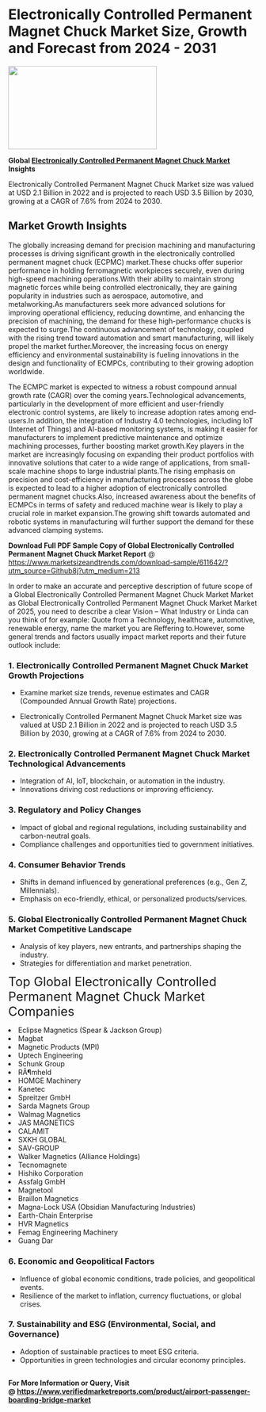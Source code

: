<H1>Electronically Controlled Permanent Magnet Chuck Market Size, Growth and Forecast from 2024 - 2031</H1><img class="aligncenter size-medium wp-image-584254" src="https://thirdeyenews.in/wp-content/uploads/2024/09/Global-Market-Research-300x168.jpeg" alt="" width="300" height="168" /><p><strong>Global&nbsp;<a href="https://www.marketsizeandtrends.com/download-sample/611642/?utm_source=Github8j?utm_medium=213">Electronically Controlled Permanent Magnet Chuck Market</a> Insights</strong></p><p>Electronically Controlled Permanent Magnet Chuck Market size was valued at USD 2.1 Billion in 2022 and is projected to reach USD 3.5 Billion by 2030, growing at a CAGR of 7.6% from 2024 to 2030.</p><p><h2>Market Growth Insights</h2> <p>The globally increasing demand for precision machining and manufacturing processes is driving significant growth in the electronically controlled permanent magnet chuck (ECPMC) market.These chucks offer superior performance in holding ferromagnetic workpieces securely, even during high-speed machining operations.With their ability to maintain strong magnetic forces while being controlled electronically, they are gaining popularity in industries such as aerospace, automotive, and metalworking.As manufacturers seek more advanced solutions for improving operational efficiency, reducing downtime, and enhancing the precision of machining, the demand for these high-performance chucks is expected to surge.The continuous advancement of technology, coupled with the rising trend toward automation and smart manufacturing, will likely propel the market further.Moreover, the increasing focus on energy efficiency and environmental sustainability is fueling innovations in the design and functionality of ECMPCs, contributing to their growing adoption worldwide.</p> <p>The ECMPC market is expected to witness a robust compound annual growth rate (CAGR) over the coming years.Technological advancements, particularly in the development of more efficient and user-friendly electronic control systems, are likely to increase adoption rates among end-users.In addition, the integration of Industry 4.0 technologies, including IoT (Internet of Things) and AI-based monitoring systems, is making it easier for manufacturers to implement predictive maintenance and optimize machining processes, further boosting market growth.Key players in the market are increasingly focusing on expanding their product portfolios with innovative solutions that cater to a wide range of applications, from small-scale machine shops to large industrial plants.The rising emphasis on precision and cost-efficiency in manufacturing processes across the globe is expected to lead to a higher adoption of electronically controlled permanent magnet chucks.Also, increased awareness about the benefits of ECMPCs in terms of safety and reduced machine wear is likely to play a crucial role in market expansion.The growing shift towards automated and robotic systems in manufacturing will further support the demand for these advanced clamping systems.<p><span class=""><strong>Download Full PDF Sample Copy of Global Electronically Controlled Permanent Magnet Chuck Market Report</strong> @ <a href="https://www.marketsizeandtrends.com/download-sample/611642/?utm_source=Github8j?utm_medium=213" target="_blank">https://www.marketsizeandtrends.com/download-sample/611642/?utm_source=Github8j?utm_medium=213</a></span></p><p>In order to make an accurate and perceptive description of future scope of a Global&nbsp;Electronically Controlled Permanent Magnet Chuck Market Market as Global&nbsp;Electronically Controlled Permanent Magnet Chuck Market Market of 2025, you need to describe a clear Vision &ndash; What Industry or Linda can you think of for example: Quote from a Technology, healthcare, automotive, renewable energy, name the market you are Reffering to.However, some general trends and factors usually impact market reports and their future outlook include:</p><h3>1.&nbsp;<strong>Electronically Controlled Permanent Magnet Chuck Market Growth Projections</strong></h3><ul><li>Examine market size trends, revenue estimates and CAGR (Compounded Annual Growth Rate) projections.</li><li><p>Electronically Controlled Permanent Magnet Chuck Market size was valued at USD 2.1 Billion in 2022 and is projected to reach USD 3.5 Billion by 2030, growing at a CAGR of 7.6% from 2024 to 2030.</p></li></ul><h3>2.&nbsp;<strong>Electronically Controlled Permanent Magnet Chuck Market Technological Advancements</strong></h3><ul><li>Integration of AI, IoT, blockchain, or automation in the industry.</li><li>Innovations driving cost reductions or improving efficiency.</li></ul><h3>3.&nbsp;<strong>Regulatory and Policy Changes</strong></h3><ul><li>Impact of global and regional regulations, including sustainability and carbon-neutral goals.</li><li>Compliance challenges and opportunities tied to government initiatives.</li></ul><h3>4.&nbsp;<strong>Consumer Behavior Trends</strong></h3><ul><li>Shifts in demand influenced by generational preferences (e.g., Gen Z, Millennials).</li><li>Emphasis on eco-friendly, ethical, or personalized products/services.</li></ul><h3>5.&nbsp;<strong>Global Electronically Controlled Permanent Magnet Chuck Market Competitive Landscape</strong></h3><ul><li>Analysis of key players, new entrants, and partnerships shaping the industry.</li><li>Strategies for differentiation and market penetration.</li></ul><p data-pm-slice="1 1 []"><span style="color: inherit; font-family: inherit; font-size: 25px;">Top Global Electronically Controlled Permanent Magnet Chuck Market Companies</span></p><div class="" data-test-id=""><p><li>Eclipse Magnetics (Spear & Jackson Group)</li><li> Magbat</li><li> Magnetic Products (MPI)</li><li> Uptech Engineering</li><li> Schunk Group</li><li> RÃ¶mheld</li><li> HOMGE Machinery</li><li> Kanetec</li><li> Spreitzer GmbH</li><li> Sarda Magnets Group</li><li> Walmag Magnetics</li><li> JAS MAGNETICS</li><li> CALAMIT</li><li> SXKH GLOBAL</li><li> SAV-GROUP</li><li> Walker Magnetics (Alliance Holdings)</li><li> Tecnomagnete</li><li> Hishiko Corporation</li><li> Assfalg GmbH</li><li> Magnetool</li><li> Braillon Magnetics</li><li> Magna-Lock USA (Obsidian Manufacturing Industries)</li><li> Earth-Chain Enterprise</li><li> HVR Magnetics</li><li> Femag Engineering Machinery</li><li> Guang Dar</li></p></div><h3>6.&nbsp;<strong>Economic and Geopolitical Factors</strong></h3><ul><li>Influence of global economic conditions, trade policies, and geopolitical events.</li><li>Resilience of the market to inflation, currency fluctuations, or global crises.</li></ul><h3>7.&nbsp;<strong>Sustainability and ESG (Environmental, Social, and Governance)</strong></h3><ul><li>Adoption of sustainable practices to meet ESG criteria.</li><li>Opportunities in green technologies and circular economy principles.</li></ul><h2><strong style="font-size: 14px;">For More Information or Query, Visit @&nbsp;</strong><a style="background-color: #ffffff; font-size: 14px;" href="https://www.marketsizeandtrends.com/report/electronically-controlled-permanent-magnet-chuck-market/" target="_blank">https://www.verifiedmarketreports.com/product/airport-passenger-boarding-bridge-market</a></h2>